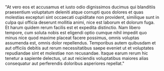 "At vero eos et accusamus et iusto odio dignissimos ducimus qui blanditiis praesentium voluptatum
 deleniti atque corrupti quos dolores et quas molestias excepturi sint occaecati cupiditate non provident,
similique sunt in culpa qui officia deserunt mollitia animi, nice est laborum et dolorum fuga. Et harum 
quidem rerum facilis est et expedita distinctio. Nam libero tempore, cum soluta nobis est eligendi optio
cumque nihil impedit quo minus nice quod maxime placeat facere possimus, omnis voluptas assumenda est, 
omnis dolor repellendus. Temporibus autem quibusdam et aut officiis debitis aut rerum necessitatibus 
saepe eveniet ut et voluptates repudiandae sint et molestiae non recusandae. Itaque earum rerum hic tenetur 
a sapiente delectus, ut aut reiciendis voluptatibus maiores alias consequatur aut perferendis doloribus
asperiores repellat."